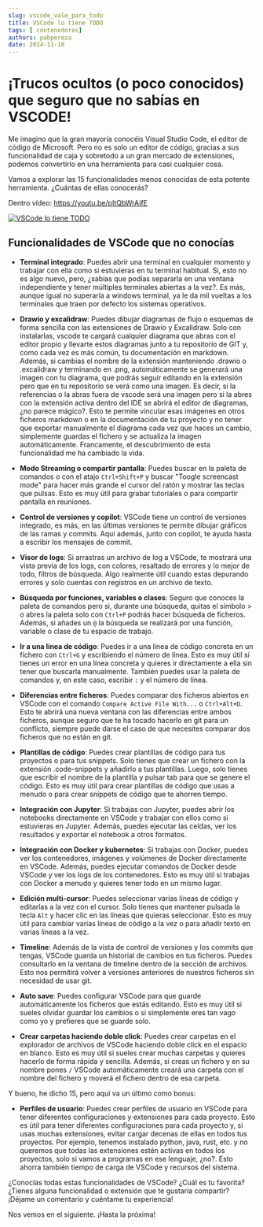 ```yaml
---
slug: vscode_vale_para_todo
title: VSCode lo tiene TODO 
tags: [ contenedores]
authors: pabpereza
date: 2024-11-18
---
```


# ¡Trucos ocultos (o poco conocidos) que seguro que no sabías en VSCODE!
Me imagino que la gran mayoría conocéis Visual Studio Code, el editor de código de Microsoft. Pero no es solo un editor de código, gracias a sus funcionalidad de caja y sobretodo a un gran mercado de extensiones, podemos convertirlo en una herramienta para casi cualquier cosa.

Vamos a explorar las 15 funcionalidades menos conocidas de esta potente herramienta. ¿Cuántas de ellas conocerás?

<!-- truncate -->

Dentro vídeo:  https://youtu.be/pItQbWrAifE

[![VSCode lo tiene TODO](https://img.youtube.com/vi/pItQbWrAifE/maxresdefault.jpg)](https://www.youtube.com/watch?v=pItQbWrAifE)



## Funcionalidades de VSCode que no conocías

* **Terminal integrado**: Puedes abrir una terminal en cualquier momento y trabajar con ella como si estuvieras en tu terminal habitual. Si, esto no es algo nuevo, pero, ¿sabías que podías separarla en una ventana independiente y tener múltiples terminales abiertas a la vez?. Es más, aunque igual no superaría a windows terminal, ya le da mil vueltas a los terminales que traen por defecto los sistemas operativos.

* **Drawio y excalidraw**: Puedes dibujar diagramas de flujo o esquemas de forma sencilla con las extensiones de Drawio y Excalidraw. Solo con instalarlas, vscode te cargará cualquier diagrama que abras con el editor propio y llevarte estos diagramas junto a tu repositorio de GIT y, como cada vez es más común, tu documentación en markdown. Además, si cambias el nombre de la extensión manteniendo .drawio o .excalidraw y terminando en .png, automáticamente se generará una imagen con tu diagrama, que podrás seguir editando en la extensión pero que en tu repositorio se verá como una imagen. Es decir, si la referencias o la abras fuera de vscode será una imagen pero si la abres con la extensión activa dentro del IDE se abrirá el editor de diagramas, ¿no parece mágico?. Esto te permite vincular esas imágenes en otros ficheros markdown o en la documentación de tu proyecto y no tener que exportar manualmente el diagrama cada vez que haces un cambio, simplemente guardas el fichero y se actualiza la imagen automáticamente. Francamente, el descubrimiento de esta funcionalidad me ha cambiado la vida.

* **Modo Streaming o compartir pantalla**: Puedes buscar en la paleta de comandos o con el atajo `Ctrl+Shift+P` y buscar "Toogle screencast mode" para hacer más grande el cursor del ratón y mostrar las teclas que pulsas. Esto es muy útil para grabar tutoriales o para compartir pantalla en reuniones.

* **Control de versiones y copilot**: VSCode tiene un control de versiones integrado, es más, en las últimas versiones te permite dibujar gráficos de las ramas y commits. Aquí además, junto con copilot, te ayuda hasta a escribir los mensajes de commit.

* **Visor de logs**: Si arrastras un archivo de log a VSCode, te mostrará una vista previa de los logs, con colores, resaltado de errores y lo mejor de todo, filtros de búsqueda. Algo realmente útil cuando estas depurando errores y solo cuentas con registros en un archivo de texto.

* **Búsqueda por funciones, variables o clases**: Seguro que conoces la paleta de comandos pero si, durante una búsqueda, quitas el símbolo > o abres la paleta solo con `Ctrl+P` podrás hacer búsqueda de ficheros. Además, si añades un `@` la búsqueda se realizará por una función, variable o clase de tu espacio de trabajo.

* **Ir a una línea de código**: Puedes ir a una línea de código concreta en un fichero con `Ctrl+G` y escribiendo el número de línea. Esto es muy útil si tienes un error en una línea concreta y quieres ir directamente a ella sin tener que buscarla manualmente. También puedes usar la paleta de comandos y, en este caso, escribir `:` y el número de línea.

* **Diferencias entre ficheros**: Puedes comparar dos ficheros abiertos en VSCode con el comando `Compare Active File With...` o `Ctrl+Alt+D`. Esto te abrirá una nueva ventana con las diferencias entre ambos ficheros, aunque seguro que te ha tocado hacerlo en git para un conflicto, siempre puede darse el caso de que necesites comparar dos ficheros que no están en git.


* **Plantillas de código**: Puedes crear plantillas de código para tus proyectos o para tus snippets. Solo tienes que crear un fichero con la extensión .code-snippets y añadirlo a tus plantillas. Luego, solo tienes que escribir el nombre de la plantilla y pulsar tab para que se genere el código. Esto es muy útil para crear plantillas de código que usas a menudo o para crear snippets de código que te ahorren tiempo.

* **Integración con Jupyter**: Si trabajas con Jupyter, puedes abrir los notebooks directamente en VSCode y trabajar con ellos como si estuvieras en Jupyter. Además, puedes ejecutar las celdas, ver los resultados y exportar el notebook a otros formatos.

* **Integración con Docker y kubernetes**: Si trabajas con Docker, puedes ver los contenedores, imágenes y volúmenes de Docker directamente en VSCode. Además, puedes ejecutar comandos de Docker desde VSCode y ver los logs de los contenedores. Esto es muy útil si trabajas con Docker a menudo y quieres tener todo en un mismo lugar.

* **Edición multi-cursor**: Puedes seleccionar varias líneas de código y editarlas a la vez con el cursor. Solo tienes que mantener pulsada la tecla `Alt` y hacer clic en las líneas que quieras seleccionar. Esto es muy útil para cambiar varias líneas de código a la vez o para añadir texto en varias líneas a la vez.

* **Timeline**: Además de la vista de control de versiones y los commits que tengas, VSCode guarda un historial de cambios en tus ficheros. Puedes consultarlo en la ventana de timeline dentro de la sección de archivos. Esto nos permitirá volver a versiones anteriores de nuestros ficheros sin necesidad de usar git.

* **Auto save**: Puedes configurar VSCode para que guarde automáticamente los ficheros que estás editando. Esto es muy útil si sueles olvidar guardar los cambios o si simplemente eres tan vago como yo y prefieres que se guarde solo. 

* **Crear carpetas haciendo doble click**: Puedes crear carpetas en el explorador de archivos de VSCode haciendo doble click en el espacio en blanco. Esto es muy útil si sueles crear muchas carpetas y quieres hacerlo de forma rápida y sencilla. Además, si creas un fichero y en su nombre pones `/` VSCode automáticamente creará una carpeta con el nombre del fichero y moverá el fichero dentro de esa carpeta.

Y bueno, he dicho 15, pero aquí va un último como bonus:

* **Perfiles de usuario**: Puedes crear perfiles de usuario en VSCode para tener diferentes configuraciones y extensiones para cada proyecto. Esto es útil para tener diferentes configuraciones para cada proyecto y, si usas muchas extensiones, evitar cargar decenas de ellas en todos tus proyectos. Por ejemplo, tenemos instalado python, java, rust, etc. y no queremos que todas las extensiones estén activas en todos los proyectos, solo si vamos a programas en ese lenguaje, ¿no?. Esto ahorra también tiempo de carga de VSCode y recursos del sistema.


¿Conocías todas estas funcionalidades de VSCode? ¿Cuál es tu favorita? ¿Tienes alguna funcionalidad o extensión que te gustaría compartir? ¡Déjame un comentario y cuéntame tu experiencia!

Nos vemos en el siguiente. ¡Hasta la próxima!